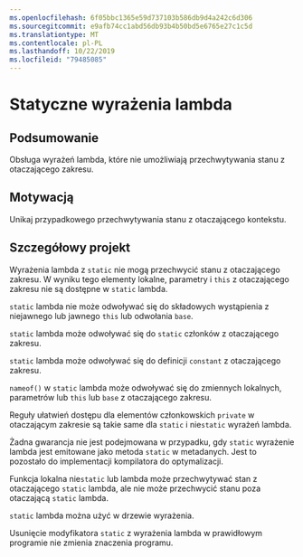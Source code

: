 ```yaml
---
ms.openlocfilehash: 6f05bbc1365e59d737103b586db9d4a242c6d306
ms.sourcegitcommit: e9afb74cc1abd56db93b4b50bd5e6765e27c1c5d
ms.translationtype: MT
ms.contentlocale: pl-PL
ms.lasthandoff: 10/22/2019
ms.locfileid: "79485085"
---
```

# <a name="static-lambdas"></a>Statyczne wyrażenia lambda

## <a name="summary"></a>Podsumowanie

Obsługa wyrażeń lambda, które nie umożliwiają przechwytywania stanu z otaczającego zakresu.

## <a name="motivation"></a>Motywacją

Unikaj przypadkowego przechwytywania stanu z otaczającego kontekstu.

## <a name="detailed-design"></a>Szczegółowy projekt

Wyrażenia lambda z `static` nie mogą przechwycić stanu z otaczającego zakresu.
W wyniku tego elementy lokalne, parametry i `this` z otaczającego zakresu nie są dostępne w `static` lambda.

`static` lambda nie może odwoływać się do składowych wystąpienia z niejawnego lub jawnego `this` lub odwołania `base`.

`static` lambda może odwoływać się do `static` członków z otaczającego zakresu.

`static` lambda może odwoływać się do definicji `constant` z otaczającego zakresu.

`nameof()` w `static` lambda może odwoływać się do zmiennych lokalnych, parametrów lub `this` lub `base` z otaczającego zakresu.

Reguły ułatwień dostępu dla elementów członkowskich `private` w otaczającym zakresie są takie same dla `static` i nie`static` wyrażeń lambda.

Żadna gwarancja nie jest podejmowana w przypadku, gdy `static` wyrażenie lambda jest emitowane jako metoda `static` w metadanych. Jest to pozostało do implementacji kompilatora do optymalizacji.

Funkcja lokalna nie`static` lub lambda może przechwytywać stan z otaczającego `static` lambda, ale nie może przechwycić stanu poza otaczającą `static` lambda.

`static` lambda można użyć w drzewie wyrażenia.

Usunięcie modyfikatora `static` z wyrażenia lambda w prawidłowym programie nie zmienia znaczenia programu.
